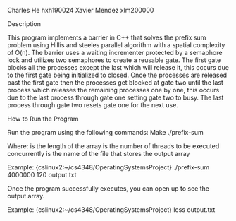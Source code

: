 Charles He        hxh190024
Xavier Mendez  xlm200000


Description

This program implements a barrier in C++ that solves the prefix sum problem using Hillis and steeles parallel algorithm with a spatial complexity of O(n). The barrier uses a waiting incrementer protected by a semaphore lock and utilizes two semaphores to create a reusable gate. The first gate blocks all the processes except the last which will release it, this occurs due to the first gate being initialized to closed. Once the processes are released past the first gate then the processes get blocked at gate two until the last process which releases the remaining processes one by one, this occurs due to the last process through gate one setting gate two to busy. The last process through gate two resets gate one for the next use.


How to Run the Program

Run the program using the following commands:
Make
./prefix-sum <arraySize>  <threadCount>  <outputFileName>

Where:
<arraySize> is the length of the array
<threadCount> is the number of threads to be executed concurrently
<outputFileName> is the name of the file that stores the output array

Example:
{cslinux2:~/cs4348/OperatingSystemsProject} ./prefix-sum 4000000 120 output.txt

Once the program successfully executes, you can open up <outputFileName> to see the output array.

Example:
{cslinux2:~/cs4348/OperatingSystemsProject} less output.txt